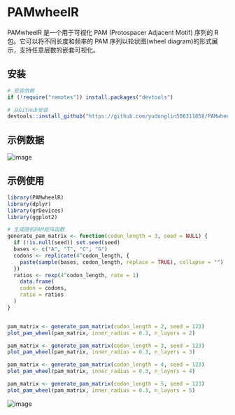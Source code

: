 # PAMwheelR

PAMwheelR 是一个用于可视化 PAM (Protospacer Adjacent Motif) 序列的 R 包。它可以将不同长度和频率的 PAM 序列以轮状图(wheel diagram)的形式展示，支持任意层数的嵌套可视化。

## 安装

```r
# 安装依赖
if (!require("remotes")) install.packages("devtools")

# 从GitHub安装
devtools::install_github("https://github.com/yudonglin506311858/PAMwheelR.git")

```

## 示例数据
![image](https://github.com/user-attachments/assets/91a91edc-84e3-46b5-8a7b-bddb673fa10a)

## 示例使用

```r
library(PAMwheelR)
library(dplyr)
library(grDevices)
library(ggplot2)

# 生成随机PAM矩阵函数
generate_pam_matrix <- function(codon_length = 3, seed = NULL) {  
  if (!is.null(seed)) set.seed(seed)  
  bases <- c("A", "T", "C", "G")
  codons <- replicate(4^codon_length, {
    paste(sample(bases, codon_length, replace = TRUE), collapse = "")
  })
  ratios <- rexp(4^codon_length, rate = 1)
    data.frame(
    codon = codons,
    ratio = ratios
  )
}


pam_matrix <- generate_pam_matrix(codon_length = 2, seed = 123)
plot_pam_wheel(pam_matrix, inner_radius = 0.3, n_layers = 2)

pam_matrix <- generate_pam_matrix(codon_length = 3, seed = 123)
plot_pam_wheel(pam_matrix, inner_radius = 0.3, n_layers = 3)

pam_matrix <- generate_pam_matrix(codon_length = 4, seed = 123)
plot_pam_wheel(pam_matrix, inner_radius = 0.3, n_layers = 4)

pam_matrix <- generate_pam_matrix(codon_length = 5, seed = 123)
plot_pam_wheel(pam_matrix, inner_radius = 0.3, n_layers = 5)

```


![image](https://github.com/user-attachments/assets/aef7cea5-4c62-4cb5-9d9a-43df3e1d8674)

